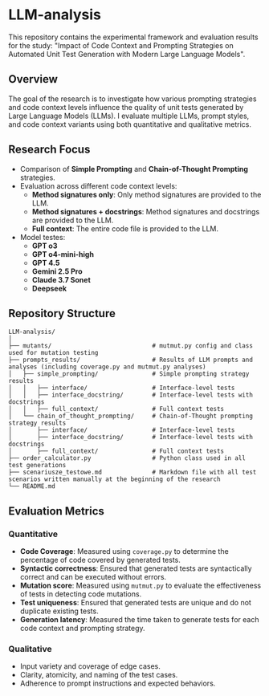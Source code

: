 # LLM-analysis

This repository contains the experimental framework and evaluation results for the study: "Impact of Code Context and Prompting Strategies on Automated Unit Test Generation with Modern Large Language Models".

## Overview
The goal of the research is to investigate how various prompting strategies and code context levels influence the quality of unit tests generated by Large Language Models (LLMs).
I evaluate multiple LLMs, prompt styles, and code context variants using both quantitative and qualitative metrics.

## Research Focus

- Comparison of **Simple Prompting** and **Chain-of-Thought Prompting** strategies.
- Evaluation across different code context levels:
  - **Method signatures only**: Only method signatures are provided to the LLM.
  - **Method signatures + docstrings**: Method signatures and docstrings are provided to the LLM.
  - **Full context**: The entire code file is provided to the LLM.
- Model testes:
  - **GPT o3**
  - **GPT o4-mini-high**
  - **GPT 4.5**
  - **Gemini 2.5 Pro**
  - **Claude 3.7 Sonet**
  - **Deepseek**

## Repository Structure
```
LLM-analysis/
│
├── mutants/                            # mutmut.py config and class used for mutation testing
├── prompts_results/                    # Results of LLM prompts and analyses (including coverage.py and mutmut.py analyses)
│   ├── simple_prompting/               # Simple prompting strategy results
│   │   ├── interface/                  # Interface-level tests
│   │   ├── interface_docstring/        # Interface-level tests with docstrings
│   │   ├── full_context/               # Full context tests
│   └── chain_of_thought_prompting/     # Chain-of-Thought prompting strategy results
│       ├── interface/                  # Interface-level tests
│       ├── interface_docstring/        # Interface-level tests with docstrings
│       ├── full_context/               # Full context tests
├── order_calculator.py                 # Python class used in all test generations
├── scenariusze_testowe.md              # Markdown file with all test scenarios written manually at the beginning of the research
└── README.md
```

## Evaluation Metrics

### Quantitative
- **Code Coverage**: Measured using `coverage.py` to determine the percentage of code covered by generated tests.
- **Syntactic correctness**: Ensured that generated tests are syntactically correct and can be executed without errors.
- **Mutation score**: Measured using `mutmut.py` to evaluate the effectiveness of tests in detecting code mutations.
- **Test uniqueness**: Ensured that generated tests are unique and do not duplicate existing tests.
- **Generation latency**: Measured the time taken to generate tests for each code context and prompting strategy.

### Qualitative
- Input variety and coverage of edge cases.
- Clarity, atomicity, and naming of the test cases.
- Adherence to prompt instructions and expected behaviors.